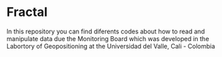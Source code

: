 # Fractal
In this repository you can find diferents codes about how to read and manipulate data due the Monitoring Board which was developed in the Labortory of Geopositioning at the Universidad del Valle, Cali - Colombia
